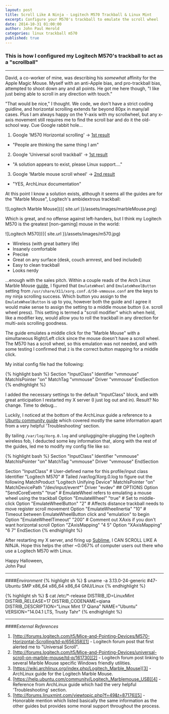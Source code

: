 ```yaml
---
layout: post
title: Scroll Like A Ninja - Logitech M570 Trackball & Linux Mint
excerpt: Configure your M570's trackball to emulate the scroll wheel
date: 2014-10-31 01:00:00
author: John Paul Herold
categories: linux trackball m570
published: true
---
```

### This is how I configured my Logitech M570's trackball to act as a "scrollball"
***
David, a co-worker of mine, was describing his *somewhat* affinity for the Apple Magic Mouse. Myself with an anti-Apple bias, and pro-trackball bias, attempted to shoot down any and all points. He got me here though, "I like just being able to scroll in any direction with touch."

"That would be nice," I thought. We code, we don't have a strict coding guidline, and horizontal scrolling extends far beyond 80px in many/all cases. Plus I am always happy on the Y-axis with my scrollwheel, but any x-axis movement still requires me to find the scroll bar and do it the old-school way. Cue Google rabbit hole...

1. Google 'M570 Horizontal scrolling' -> [1st result][1]
  * "People are thinking the same thing I am"
2. Google 'Universal scroll trackball' -> [1st result][2]
  * "A solution appears to exist, please Linux support...."
3. Google 'Marble mouse scroll wheel' -> [2nd result][3]
  * "YES, ArchLinux documentation"

At this point I know a solution exists, although it seems all the guides are for the "Marble Mouse", Logitech's ambidextrous trackball:

![Logitech Marble Mouse]({{ site.url }}/assets/images/marbleMouse.png)

Which is great, and no offense against left-handers, but I think my Logitech M570 is the greatest [non-gaming] mouse in the world:

![Logitech M570]({{ site.url }}/assets/images/m570.jpg)

- Wireless (with great battery life)
- Insanely comfortable
- Precise
- Great on any surface (desk, couch armrest, and bed included)
- Easy to clean trackball
- Looks nerdy

...enough with the sales pitch. Within a couple reads of the Arch Linux Marble Mouse [guide](https://wiki.archlinux.org/index.php/Logitech_Marble_Mouse), I figured that `EmulateWheel` and `EmulateWheelButton` setting from `/usr/share/X11/xorg.conf.d/50-vmmouse.conf` are the keys to my ninja scrolling success. Which button you assign to the `EmulateWheelButton` is up to you, however both the guide and I agree it would make sense to assign the setting to a middle mouse button (i.e. scroll wheel press). This setting is termed a "scroll modifier" which when held, like a modifier key, would allow you to roll the trackball in any direction for multi-axis scrolling goodness.

The guide emulates a middle click for the "Marble Mouse" with a simultaneous Right/Left click since the mouse doesn't have a scroll wheel. The M570 has a scroll wheel, so this emulation was not needed, and with some testing I confirmed that `2` is the correct button mapping for a middle click.

My initial config file had the following:

{% highlight bash %}
Section "InputClass"
	Identifier      "vmmouse"
	MatchIsPointer  "on"
	MatchTag        "vmmouse"
	Driver          "vmmouse"
EndSection
{% endhighlight %}

I added the necessary settings to the default "InputClass" block, and with great anticipation I restarted my X server (I just log out and in). Result? No change. Time to debug...

Luckily, I noticed at the bottom of the ArchLinux guide a reference to a [Ubuntu community guide][4] which covered mostly the same information apart from a very helpful 'Troubleshooting' section.

By tailing `/var/log/Xorg.0.log` and unplugging/re-plugging the Logitech wireless fob, I deducted some key information that, along with the rest of the guides, led me to modify my config file like so:

{% highlight bash %}
Section "InputClass"
    Identifier      "vmmouse"
    MatchIsPointer  "on"
    MatchTag        "vmmouse"
    Driver          "vmmouse"
EndSection

Section "InputClass"
    # User-defined name for this profile/input class
    Identifier      "Logitech M570"
    # Tailed /var/log/Xorg.0.log to figure out the following
    MatchProduct    "Logitech Unifying Device"
    MatchIsPointer  "on"
    MatchDevicePath "/dev/input/event*"
    Driver          "evdev"
    ## OPTIONS
    Option "SendCoreEvents" "true"
    # EmulateWheel refers to emulating a mouse wheel using the trackball
    Option "EmulateWheel" "true"
    # Set to middle-click
    Option "EmulateWheelButton" "2"
    # Affects distance trackball needs to move register scroll movement 
    Option "EmulateWheelInertia" "10"
    # Timeout between EmulateWheelButton click and "emulation" to begin
    Option "EmulateWheelTimeout" "200"
    # Comment out XAxis if you don't want horizontal scroll
    Option "ZAxisMapping" "4 5"
    Option "XAxisMapping" "6 7"
EndSection
{% endhighlight %}

After restarting my X server, and firing up [Sublime](http://www.sublimetext.com/), I CAN SCROLL LIKE A NINJA. Hope this helps the other ~0.067% of computer users out there who use a Logitech M570 with Linux. 


Happy Halloween,  
John Paul

***

####*Environment*
{% highlight sh %}
$ uname -a
3.13.0-24-generic #47-Ubuntu SMP x86_64 x86_64 x86_64 GNU/Linux
{% endhighlight %}

{% highlight sh %}
$ cat /etc/*-release
DISTRIB_ID=LinuxMint
DISTRIB_RELEASE=17
DISTRIB_CODENAME=qiana
DISTRIB_DESCRIPTION="Linux Mint 17 Qiana"
NAME="Ubuntu"
VERSION="14.04.1 LTS, Trusty Tahr"
{% endhighlight %}

***

####*External References*
1. [http://forums.logitech.com/t5/Mice-and-Pointing-Devices/M570-Horizontal-Scrolling/td-p/656358][1] - Logitech forum post that first alerted me to "Universal Scroll".
2. [http://forums.logitech.com/t5/Mice-and-Pointing-Devices/universal-scroll-on-marble-mouse/td-p/161730][2] - Logitech forum post linking to several Marble Mouse specific Windows friendly utilities.
3. [https://wiki.archlinux.org/index.php/Logitech_Marble_Mouse][3] - ArchLinux guide for the Logitech Marble Mouse.
4. [https://help.ubuntu.com/community/Logitech_Marblemouse_USB][4] - Reference from ArchLinux guide which had the very helpful 'Troubleshooting' section.
5. [http://forums.linuxmint.com/viewtopic.php?f=49&t=87176][5] - Honorable mention which listed basically the same information as the other guides but provides some moral support throughout the process.

[1]: http://forums.logitech.com/t5/Mice-and-Pointing-Devices/M570-Horizontal-Scrolling/td-p/656358
[2]: http://forums.logitech.com/t5/Mice-and-Pointing-Devices/universal-scroll-on-marble-mouse/td-p/161730 
[3]: https://wiki.archlinux.org/index.php/Logitech_Marble_Mouse
[4]: https://help.ubuntu.com/community/Logitech_Marblemouse_USB
[5]: http://forums.linuxmint.com/viewtopic.php?f=49&t=87176
